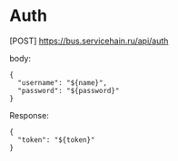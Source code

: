# Auth

[POST] https://bus.servicehain.ru/api/auth  

body:
```
{
  "username": "${name}",
  "password": "${password}"
}
```

Response: 

```
{
  "token": "${token}"
}
```
